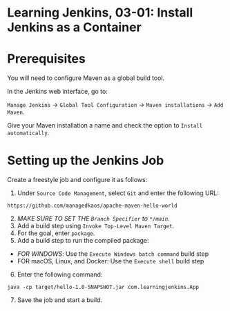 # Learning Jenkins, 03-01: Install Jenkins as a Container

# Prerequisites
You will need to configure Maven as a global build tool.

In the Jenkins web interface, go to:

`Manage Jenkins` -> `Global Tool Configuration` -> `Maven installations` -> `Add Maven`.

Give your Maven installation a name and check the option to `Install automatically`.

# Setting up the Jenkins Job
Create a freestyle job and configure it as follows:

1. Under `Source Code Management`, select `Git` and enter the following URL:
```
https://github.com/managedkaos/apache-maven-hello-world
```
2. *MAKE SURE TO SET THE `Branch Specifier` to `*/main`*.
3. Add a build step using `Invoke Top-Level Maven Target`.
4. For the goal, enter `package`.
5. Add a build step to run the compiled package:
- *FOR WINDOWS*: Use the `Execute Windows batch command` build step
- FOR macOS, Linux, and Docker: Use the `Execute shell` build step
6. Enter the following command:
```
java -cp target/hello-1.0-SNAPSHOT.jar com.learningjenkins.App
```
7. Save the job and start a build.


